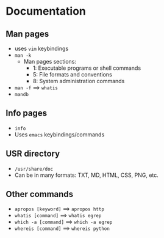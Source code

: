 # Documentation

## Man pages

- uses `vim` keybindings
- `man -k`
  - Man pages sections:
    - 1: Executable programs or shell commands
    - 5: File formats and conventions
    - 8: System administration commands
- `man -f` ==> `whatis`
- `mandb`

## Info pages

- `info`
- Uses `emacs` keybindings/commands

## USR directory

- `/usr/share/doc`
- Can be in many formats: TXT, MD, HTML, CSS, PNG, etc.

## Other commands

- `apropos [keyword]`  ==> `apropos http`
- `whatis [command]`   ==> `whatis egrep`
- `which -a [command]` ==> `which -a egrep`
- `whereis [command]`  ==> `whereis python`
